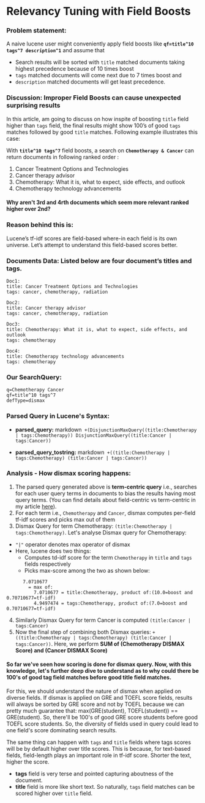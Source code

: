 # Relevancy Tuning with Field Boosts

### Problem statement:
A naive lucene user might conveniently apply field boosts like **`qf=title^10 tags^7 description^1`** and assume that 
- Search results will be sorted with ```title``` matched documents taking highest precedence because of 10 times boost
- ```tags``` matched documents will come next due to 7 times boost and 
- ```description``` matched documents will get least precedence.

### Discussion: Improper Field Boosts can cause unexpected surprising results
In this article, am going to discuss on how inspite of boosting `title` field higher than `tags` field, the final results might show 100’s of good `tags` matches followed by good `title` matches. Following example illustrates this case: 

With **`title^10 tags^7`** field boosts, a search on **`Chemotherapy & Cancer`** can return documents in following ranked order :
1. Cancer Treatment Options and Technologies
2. Cancer therapy advisor
3. Chemotherapy: What it is, what to expect, side effects, and outlook
4. Chemotherapy technology advancements

#### Why aren't 3rd and 4rth documents which seem more relevant ranked higher over 2nd?

### Reason behind this is:
Lucene’s tf-idf scores are field-based where-in each field is its own universe.
Let’s attempt to understand this field-based scores better. 

### Documents Data: Listed below are four document’s titles and tags.
```
Doc1: 
title: Cancer Treatment Options and Technologies
tags: cancer, chemotherapy, radiation

Doc2:
title: Cancer therapy advisor
tags: cancer, chemotherapy, radiation

Doc3: 
title: Chemotherapy: What it is, what to expect, side effects, and outlook
tags: chemotherapy

Doc4:
title: Chemotherapy technology advancements
tags: chemotherapy
```

### Our SearchQuery:
```
q=Chemotherapy Cancer
qf=title^10 tags^7
defType=dismax
```

### Parsed Query in Lucene's Syntax:
- **parsed_query:** 
markdown```
   +(DisjunctionMaxQuery((title:Chemotherapy | tags:Chemotherapy))
     DisjunctionMaxQuery((title:Cancer | tags:Cancer))```
     
- **parsed_query_tostring:**
markdown```
    +((title:Chemotherapy | tags:Chemotherapy)
     (title:Cancer | tags:Cancer))```

### Analysis - How dismax scoring happens:
1. The parsed query generated above is **term-centric query** i.e., searches for each user query terms in documents to bias the results having most query terms. (You can find details about field-centric vs term-centric in my article [here](https://spoddutur.github.io/my-notes/solr3)).
2. For each term i.e., ```Chemotherapy``` and ```Cancer```, dismax computes per-field tf-idf scores and picks max out of them
3. Dismax Query for term Chemotherapy:  ```(title:Chemotherapy | tags:Chemotherapy)```. Let's analyse Dismax query for Chemotherapy: 
  - ```"|"``` operator denotes max operator of dismax
  - Here, lucene does two things:
    - Computes td-idf score for the term ```Chemotherapy``` in ```title``` and ```tags``` fields respectively
    - Picks max-score among the two as shown below:
```
      7.0710677 
      	= max of:
      	  7.0710677 = title:Chemotherapy, product of:(10.0=boost and 0.70710677=tf-idf)
      	  4.9497474 = tags:Chemotherapy, product of:(7.0=boost and 0.70710677=tf-idf)
```
4. Similarly Dismax Query for term Cancer is computed  ```(title:Cancer | tags:Cancer)```
5. Now the final step of combining both Dismax queries: ```+((title:Chemotherapy | tags:Chemotherapy) (title:Cancer | tags:Cancer))```. Here, we perform **SUM of (Chemotherapy DISMAX Score) and (Cancer DISMAX Score)**

#### So far we've seen how scoring is done for dismax query. Now, with this knowledge, let's further deep dive to understand as to why could there be 100's of good tag field matches before good title field matches.

For this, we should understand the nature of dismax when applied on diverse fields. If dismax is applied on GRE and TOEFL score fields, results will always be sorted by GRE score and not by TOEFL because we can pretty much guarantee that: max(GRE(student), TOEFL(student)) == GRE(student). So, there'll be 100's of good GRE score students before good TOEFL score students. So, the diversity of fields used in query could lead to one field's score dominating search results.

The same thing can happen with ```tags``` and ```title``` fields where tags scores will be by default higher over title scores. This is because, for text-based fields, field-length plays an important role in tf-idf score. Shorter the text, higher the score.
- **tags** field is very terse and pointed capturing aboutness of the document. 
- **title** field is more like short text.
So naturally, ```tags``` field matches can be scored higher over ```title``` field.



